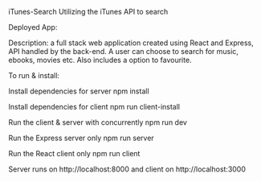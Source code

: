 iTunes-Search
Utilizing the iTunes API to search

Deployed App: 


Description: a full stack web application created using React and Express, API handled by the back-end. A user can choose to search for music, ebooks, movies etc. Also includes a option to favourite.

To run & install:

Install dependencies for server
npm install

Install dependencies for client
npm run client-install

Run the client & server with concurrently
npm run dev

Run the Express server only
npm run server

Run the React client only
npm run client

Server runs on http://localhost:8000 and client on http://localhost:3000